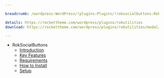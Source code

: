 ```yaml
---

breadcrumb: /wordpress:WordPress/!plugins:Plugins/!roksocialbuttons:RokSocialButtons

details: https://rockettheme.com/wordpress/plugins/rokutilities
download: https://rockettheme.com/wordpress/plugins/rokutilities/modal/downloads

---
```


* RokSocialButtons
    * [Introduction]()
    * [Key Features](INDEX.md#key-features)
    * [Requirements](INDEX.md#requirements)
    * [How to Install](INDEX.md#how-to-install)
    * [Setup](setup.md)
